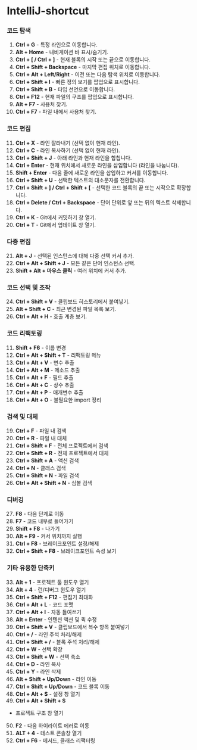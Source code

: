 # IntelliJ-shortcut
### 코드 탐색
1. **Ctrl + G** - 특정 라인으로 이동합니다.
2. **Alt + Home** - 내비게이션 바 표시/숨기기.
3. **Ctrl + [ / Ctrl + ]** - 현재 블록의 시작 또는 끝으로 이동합니다.
4. **Ctrl + Shift + Backspace** - 마지막 편집 위치로 이동합니다.
5. **Ctrl + Alt + Left/Right** - 이전 또는 다음 탐색 위치로 이동합니다.
6. **Ctrl + Shift + I** - 빠른 정의 보기를 팝업으로 표시합니다.
7. **Ctrl + Shift + B** - 타입 선언으로 이동합니다.
8. **Ctrl + F12** - 현재 파일의 구조를 팝업으로 표시합니다.
9. **Alt + F7** - 사용처 찾기.
10. **Ctrl + F7** - 파일 내에서 사용처 찾기.

### 코드 편집
11. **Ctrl + X** - 라인 잘라내기 (선택 없이 현재 라인).
12. **Ctrl + C** - 라인 복사하기 (선택 없이 현재 라인).
13. **Ctrl + Shift + J** - 아래 라인과 현재 라인을 합칩니다.
14. **Ctrl + Enter** - 현재 위치에서 새로운 라인을 삽입합니다 (라인을 나눕니다).
15. **Shift + Enter** - 다음 줄에 새로운 라인을 삽입하고 커서를 이동합니다.
16. **Ctrl + Shift + U** - 선택한 텍스트의 대소문자를 전환합니다.
17. **Ctrl + Shift + ] / Ctrl + Shift + [** - 선택한 코드 블록의 끝 또는 시작으로 확장합니다.
18. **Ctrl + Delete / Ctrl + Backspace** - 단어 단위로 앞 또는 뒤의 텍스트 삭제합니다.
19. **Ctrl + K** - Git에서 커밋하기 창 열기.
20. **Ctrl + T** - Git에서 업데이트 창 열기.

### 다중 편집
21. **Alt + J** - 선택된 인스턴스에 대해 다중 선택 커서 추가.
22. **Ctrl + Alt + Shift + J** - 모든 같은 단어 인스턴스 선택.
23. **Shift + Alt + 마우스 클릭** - 여러 위치에 커서 추가.

### 코드 선택 및 조작
24. **Ctrl + Shift + V** - 클립보드 히스토리에서 붙여넣기.
25. **Alt + Shift + C** - 최근 변경된 파일 목록 보기.
26. **Ctrl + Alt + H** - 호출 계층 보기.

### 코드 리팩토링
11. **Shift + F6** - 이름 변경
12. **Ctrl + Alt + Shift + T** - 리팩토링 메뉴
13. **Ctrl + Alt + V** - 변수 추출
14. **Ctrl + Alt + M** - 메소드 추출
15. **Ctrl + Alt + F** - 필드 추출
16. **Ctrl + Alt + C** - 상수 추출
17. **Ctrl + Alt + P** - 매개변수 추출
18. **Ctrl + Alt + O** - 불필요한 import 정리

### 검색 및 대체
19. **Ctrl + F** - 파일 내 검색
20. **Ctrl + R** - 파일 내 대체
21. **Ctrl + Shift + F** - 전체 프로젝트에서 검색
22. **Ctrl + Shift + R** - 전체 프로젝트에서 대체
23. **Ctrl + Shift + A** - 액션 검색
24. **Ctrl + N** - 클래스 검색
25. **Ctrl + Shift + N** - 파일 검색
26. **Ctrl + Alt + Shift + N** - 심볼 검색

### 디버깅
27. **F8** - 다음 단계로 이동
28. **F7** - 코드 내부로 들어가기
29. **Shift + F8** - 나가기
30. **Alt + F9** - 커서 위치까지 실행
31. **Ctrl + F8** - 브레이크포인트 설정/해제
32. **Ctrl + Shift + F8** - 브레이크포인트 속성 보기

### 기타 유용한 단축키
33. **Alt + 1** - 프로젝트 툴 윈도우 열기
34. **Alt + 4** - 런/디버그 윈도우 열기
35. **Ctrl + Shift + F12** - 편집기 최대화
36. **Ctrl + Alt + L** - 코드 포맷
37. **Ctrl + Alt + I** - 자동 들여쓰기
38. **Alt + Enter** - 인텐션 액션 및 퀵 수정
39. **Ctrl + Shift + V** - 클립보드에서 복수 항목 붙여넣기
40. **Ctrl + /** - 라인 주석 처리/해제
41. **Ctrl + Shift + /** - 블록 주석 처리/해제
42. **Ctrl + W** - 선택 확장
43. **Ctrl + Shift + W** - 선택 축소
44. **Ctrl + D** - 라인 복사
45. **Ctrl + Y** - 라인 삭제
46. **Alt + Shift + Up/Down** - 라인 이동
47. **Ctrl + Shift + Up/Down** - 코드 블록 이동
48. **Ctrl + Alt + S** - 설정 창 열기
49. **Ctrl + Alt + Shift + S**

 - 프로젝트 구조 창 열기
50. **F2** - 다음 하이라이트 에러로 이동
51. **ALT + 4** - 테스트 콘솔창 열기
52. **Ctrl + F6** - 메서드, 클래스 리팩터링
